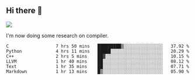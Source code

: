 


<!--
**liusy58/liusy58** is a ✨ _special_ ✨ repository because its `README.md` (this file) appears on your GitHub profile.

Here are some ideas to get you started:

- 🔭 I’m currently working on ...
- 🌱 I’m currently learning ...
- 👯 I’m looking to collaborate on ...
- 🤔 I’m looking for help with ...
- 💬 Ask me about ...
- 📫 How to reach me: ...
- 😄 Pronouns: ...
- ⚡ Fun fact: ...
-->
<!--
![](https://komarev.com/ghpvc/?username=liusy58&color=brightgreen&label=PROFILE+VIEWS)




- 🔭 I’m currently working on my .
- 📫 How to reach me:plz contact me by [email](liusy58@,ail2.sysu.edu.cn) or WeChat(LIUSIYU_58)
- 🏫 I'm an undergraduate in Sun-Yat-sen University majoring in the computer science. Expected to graduate in Spring 2021.
- 👯 I'm now interested in System such as OS, Compiler and Database. 
- 🤔 I’m looking for help with Database System.
-->

## Hi there 👋
![](https://komarev.com/ghpvc/?username=liusy58&color=brightgreen&label=PROFILE+VIEWS)



I'm now doing some research on compiler.



 <!--START_SECTION:waka-->

```text
C                  7 hrs 50 mins   █████████▒░░░░░░░░░░░░░░░   37.92 %
Python             4 hrs 11 mins   █████░░░░░░░░░░░░░░░░░░░░   20.29 %
C++                2 hrs 5 mins    ██▓░░░░░░░░░░░░░░░░░░░░░░   10.15 %
LLVM               1 hr 40 mins    ██░░░░░░░░░░░░░░░░░░░░░░░   08.12 %
Text               1 hr 35 mins    ██░░░░░░░░░░░░░░░░░░░░░░░   07.71 %
Markdown           1 hr 13 mins    █▒░░░░░░░░░░░░░░░░░░░░░░░   05.90 %
```

<!--END_SECTION:waka-->
